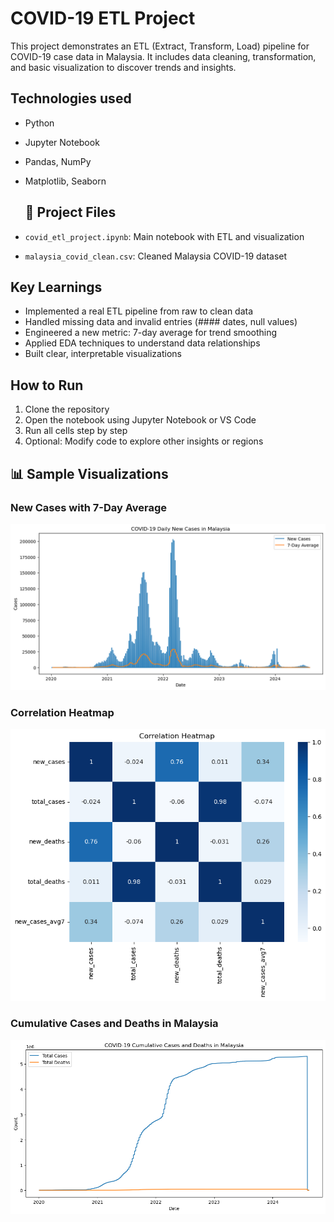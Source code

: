 # COVID-19 ETL Project

This project demonstrates an ETL (Extract, Transform, Load) pipeline for COVID-19 case data in Malaysia. It includes data cleaning, transformation, and basic visualization to discover trends and insights.

## Technologies used
- Python
- Jupyter Notebook
- Pandas, NumPy
- Matplotlib, Seaborn

  ## 📂 Project Files
- `covid_etl_project.ipynb`: Main notebook with ETL and visualization
- `malaysia_covid_clean.csv`: Cleaned Malaysia COVID-19 dataset

## Key Learnings
- Implemented a real ETL pipeline from raw to clean data
- Handled missing data and invalid entries (#### dates, null values)
- Engineered a new metric: 7-day average for trend smoothing
- Applied EDA techniques to understand data relationships
- Built clear, interpretable visualizations

## How to Run
1. Clone the repository
2. Open the notebook using Jupyter Notebook or VS Code
3. Run all cells step by step
4. Optional: Modify code to explore other insights or regions

## 📊 Sample Visualizations

### New Cases with 7-Day Average
![New Cases Plot](daily_new_cases.png)

### Correlation Heatmap
![Heatmap](correlation_heatmap.png)

### Cumulative Cases and Deaths in Malaysia
![Cumulative](cumulative_cases_death.png)
